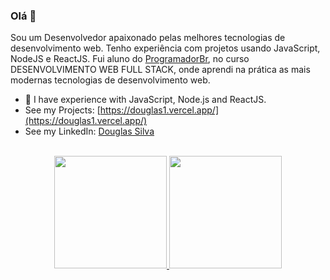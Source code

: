 ### Olá 👋

Sou um Desenvolvedor apaixonado pelas melhores tecnologias de desenvolvimento web. Tenho experiência com projetos usando JavaScript, NodeJS e ReactJS. Fui aluno do [ProgramadorBr](https://programadorbr.com/), no curso DESENVOLVIMENTO WEB FULL STACK, onde aprendi na prática as mais modernas tecnologias de desenvolvimento web.<br/>

* 🌱 I have experience with JavaScript, Node.js and ReactJS.
* See my Projects: [https://douglas1.vercel.app/](https://douglas1.vercel.app/)
* See my LinkedIn: [Douglas Silva](https://www.linkedin.com/in/douglas-silva-a915aa22b/)
<br/>

<div align="center">
  <a href="https://github.com/Douglas5ilva">
  <img height="180em" src="https://github-readme-stats.vercel.app/api?username=Douglas5ilva&show_icons=true&theme=dracula&include_all_commits=true&count_private=true"/>
  <img height="180em" src="https://github-readme-stats.vercel.app/api/top-langs/?username=Douglas5ilva&layout=compact&langs_count=7&theme=dracula"/>
</div>
